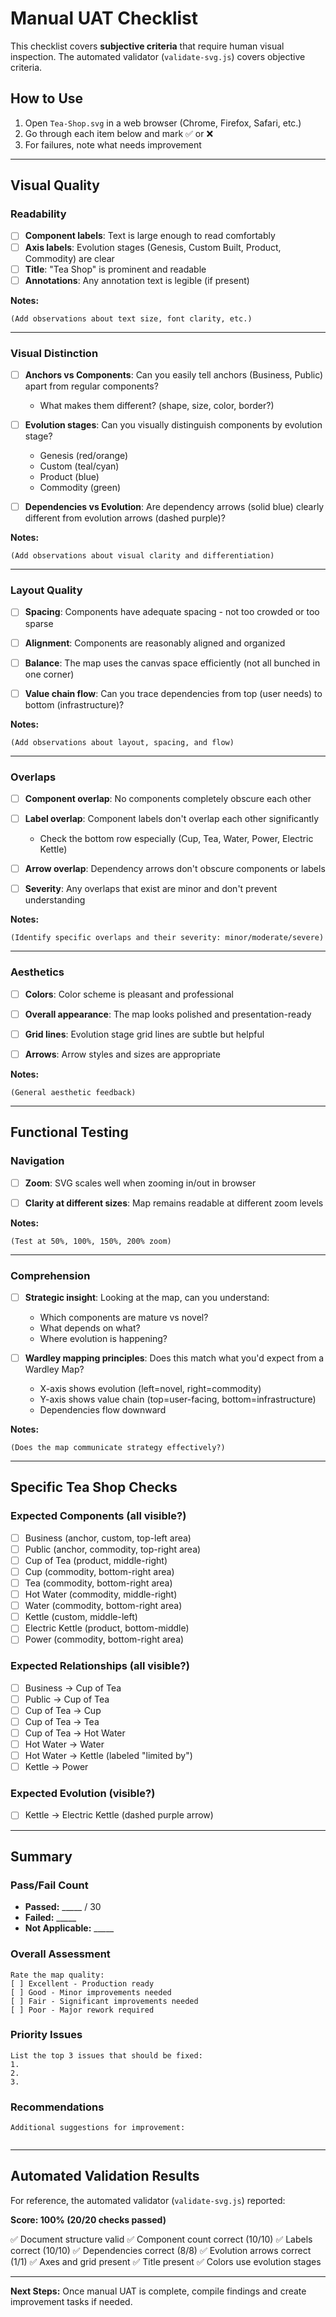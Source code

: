# Manual UAT Checklist

This checklist covers **subjective criteria** that require human visual inspection.
The automated validator (`validate-svg.js`) covers objective criteria.

## How to Use

1. Open `Tea-Shop.svg` in a web browser (Chrome, Firefox, Safari, etc.)
2. Go through each item below and mark ✅ or ❌
3. For failures, note what needs improvement

---

## Visual Quality

### Readability
- [ ] **Component labels**: Text is large enough to read comfortably
- [ ] **Axis labels**: Evolution stages (Genesis, Custom Built, Product, Commodity) are clear
- [ ] **Title**: "Tea Shop" is prominent and readable
- [ ] **Annotations**: Any annotation text is legible (if present)

**Notes:**
```
(Add observations about text size, font clarity, etc.)
```

---

### Visual Distinction

- [ ] **Anchors vs Components**: Can you easily tell anchors (Business, Public) apart from regular components?
  - What makes them different? (shape, size, color, border?)

- [ ] **Evolution stages**: Can you visually distinguish components by evolution stage?
  - Genesis (red/orange)
  - Custom (teal/cyan)
  - Product (blue)
  - Commodity (green)

- [ ] **Dependencies vs Evolution**: Are dependency arrows (solid blue) clearly different from evolution arrows (dashed purple)?

**Notes:**
```
(Add observations about visual clarity and differentiation)
```

---

### Layout Quality

- [ ] **Spacing**: Components have adequate spacing - not too crowded or too sparse

- [ ] **Alignment**: Components are reasonably aligned and organized

- [ ] **Balance**: The map uses the canvas space efficiently (not all bunched in one corner)

- [ ] **Value chain flow**: Can you trace dependencies from top (user needs) to bottom (infrastructure)?

**Notes:**
```
(Add observations about layout, spacing, and flow)
```

---

### Overlaps

- [ ] **Component overlap**: No components completely obscure each other

- [ ] **Label overlap**: Component labels don't overlap each other significantly
  - Check the bottom row especially (Cup, Tea, Water, Power, Electric Kettle)

- [ ] **Arrow overlap**: Dependency arrows don't obscure components or labels

- [ ] **Severity**: Any overlaps that exist are minor and don't prevent understanding

**Notes:**
```
(Identify specific overlaps and their severity: minor/moderate/severe)
```

---

### Aesthetics

- [ ] **Colors**: Color scheme is pleasant and professional

- [ ] **Overall appearance**: The map looks polished and presentation-ready

- [ ] **Grid lines**: Evolution stage grid lines are subtle but helpful

- [ ] **Arrows**: Arrow styles and sizes are appropriate

**Notes:**
```
(General aesthetic feedback)
```

---

## Functional Testing

### Navigation
- [ ] **Zoom**: SVG scales well when zooming in/out in browser

- [ ] **Clarity at different sizes**: Map remains readable at different zoom levels

**Notes:**
```
(Test at 50%, 100%, 150%, 200% zoom)
```

---

### Comprehension

- [ ] **Strategic insight**: Looking at the map, can you understand:
  - Which components are mature vs novel?
  - What depends on what?
  - Where evolution is happening?

- [ ] **Wardley mapping principles**: Does this match what you'd expect from a Wardley Map?
  - X-axis shows evolution (left=novel, right=commodity)
  - Y-axis shows value chain (top=user-facing, bottom=infrastructure)
  - Dependencies flow downward

**Notes:**
```
(Does the map communicate strategy effectively?)
```

---

## Specific Tea Shop Checks

### Expected Components (all visible?)
- [ ] Business (anchor, custom, top-left area)
- [ ] Public (anchor, commodity, top-right area)
- [ ] Cup of Tea (product, middle-right)
- [ ] Cup (commodity, bottom-right area)
- [ ] Tea (commodity, bottom-right area)
- [ ] Hot Water (commodity, middle-right)
- [ ] Water (commodity, bottom-right area)
- [ ] Kettle (custom, middle-left)
- [ ] Electric Kettle (product, bottom-middle)
- [ ] Power (commodity, bottom-right area)

### Expected Relationships (all visible?)
- [ ] Business → Cup of Tea
- [ ] Public → Cup of Tea
- [ ] Cup of Tea → Cup
- [ ] Cup of Tea → Tea
- [ ] Cup of Tea → Hot Water
- [ ] Hot Water → Water
- [ ] Hot Water → Kettle (labeled "limited by")
- [ ] Kettle → Power

### Expected Evolution (visible?)
- [ ] Kettle → Electric Kettle (dashed purple arrow)

---

## Summary

### Pass/Fail Count
- **Passed:** _____ / 30
- **Failed:** _____
- **Not Applicable:** _____

### Overall Assessment
```
Rate the map quality:
[ ] Excellent - Production ready
[ ] Good - Minor improvements needed
[ ] Fair - Significant improvements needed
[ ] Poor - Major rework required
```

### Priority Issues
```
List the top 3 issues that should be fixed:
1.
2.
3.
```

### Recommendations
```
Additional suggestions for improvement:


```

---

## Automated Validation Results

For reference, the automated validator (`validate-svg.js`) reported:

**Score: 100% (20/20 checks passed)**

✅ Document structure valid
✅ Component count correct (10/10)
✅ Labels correct (10/10)
✅ Dependencies correct (8/8)
✅ Evolution arrows correct (1/1)
✅ Axes and grid present
✅ Title present
✅ Colors use evolution stages

---

**Next Steps:** Once manual UAT is complete, compile findings and create improvement tasks if needed.
